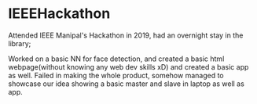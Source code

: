 # IEEEHackathon

Attended IEEE Manipal's Hackathon in 2019, had an overnight stay in the library;

Worked on a basic NN for face detection, and created a basic html webpage(without knowing any web dev skills xD) and created a basic app as well.
Failed in making the whole product, somehow managed to showcase our idea showing a basic master and slave in laptop as well as app.
